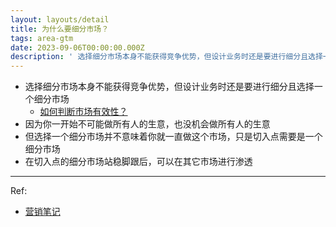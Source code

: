 ```yaml
---
layout: layouts/detail
title: 为什么要细分市场？
tags: area-gtm
date: 2023-09-06T00:00:00.000Z
description: ' 选择细分市场本身不能获得竞争优势，但设计业务时还是要进行细分且选择一个细分市场 &lt;a href=&quot;https://www.littletunnel.com/area/gtm/how-to-determine-market-effectiveness/&quot; data-note-url=&quot;/area/gtm... '
---
```

- 选择细分市场本身不能获得竞争优势，但设计业务时还是要进行细分且选择一个细分市场
  - <a href="https://www.littletunnel.com/area/gtm/how-to-determine-market-effectiveness/" data-note-url="/area/gtm/how-to-determine-market-effectiveness/">如何判断市场有效性？</a>
- 因为你一开始不可能做所有人的生意，也没机会做所有人的生意
- 但选择一个细分市场并不意味着你就一直做这个市场，只是切入点需要是一个细分市场
- 在切入点的细分市场站稳脚跟后，可以在其它市场进行渗透

---

Ref:
- <a href="https://yd.qq.com/web/bookDetail/0fd322c0813ab705bg019599" target="_blank">营销笔记</a>
